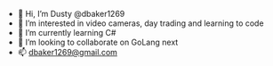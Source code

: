- 👋 Hi, I’m Dusty @dbaker1269
- 👀 I’m interested in video cameras, day trading and learning to code
- 🌱 I’m currently learning C#
- 💞️ I’m looking to collaborate on GoLang next
- 📫 dbaker1269@gmail.com

<!---
dbaker1269/dbaker1269 is a ✨ special ✨ repository because its `README.md` (this file) appears on your GitHub profile.
You can click the Preview link to take a look at your changes.
--->
